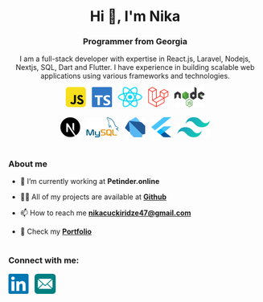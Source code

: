 <h1 align="center">Hi 👋, I'm Nika</h1>
<h3 align="center">Programmer from Georgia</h3>
<p align="center">I am a full-stack developer with expertise in React.js, Laravel, Nodejs, Nextjs, SQL, Dart and Flutter. I have experience in building scalable web applications using various frameworks and technologies.
</p>

<div align="center">
  <img src="./icons/js.png" alt="javascript" width="40" height="40" />&nbsp;&nbsp;
  <img  src="./icons/ts.png" alt="typescript" width="40" height="40" />&nbsp;&nbsp;
  <img  src="./icons/react.png" alt="react" width="48" height="40" />&nbsp;&nbsp;
  <img  src="./icons/laravel.png" alt="laravel" width="40" height="40" />&nbsp;&nbsp;
  <img  src="./icons/nodejs.png" alt="nodejs" width="60" height="40" />
</div>

<br>

<div align="center">
  <img src="./icons/nextjs.png" alt="nextjs" width="40" height="40" />&nbsp;&nbsp;
  <img src="./icons/mysql.png" alt="mysqlicon"width="65" height="40" />&nbsp;&nbsp;
  <img src="./icons/dart.png" alt="dark" width="40" height="40" />&nbsp;&nbsp;
 <img src="./icons/flutter.png" alt="flutter" width="40" height="40" />&nbsp;&nbsp;
 <img src="./icons/tailwind.png" alt="tailwind" width="65" height="40" />
</div>

#

### About me

- 🔭 I’m currently working at **Petinder.online**

- 👨‍💻 All of my projects are available at **[Github](https://github.com/nikaakin?tab=repositories)**

- 📫 How to reach me **nikacuckiridze47@gmail.com**

- 📝 Check my **[Portfolio](https://portfolio-nikaakin.vercel.app/)**

#

<h3 align="left">Connect with me:</h3>
<p align="left">
<a  href="https://www.linkedin.com/in/nika-cuckiridze-387063228/" target="blank"><img align="center" src="./icons/linkedin.png" alt="linkedin" height="40" width="40" /></a>&nbsp;&nbsp;
<a href="mailto:nikacuckiridze47@gmail.com" target="blank"><img align="center" src="./icons/email.png" alt="email" height="40" width="42" /></a>
</p>
<br>
